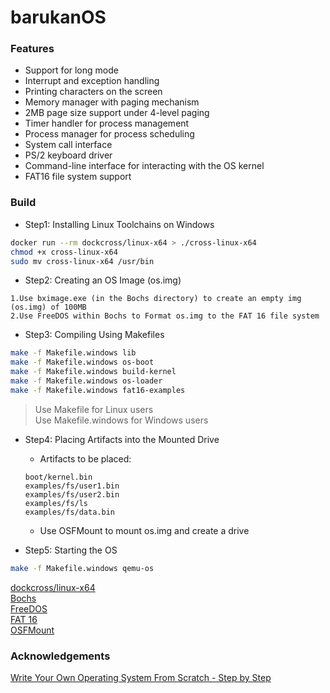 # barukanOS

### Features

- Support for long mode
- Interrupt and exception handling
- Printing characters on the screen
- Memory manager with paging mechanism
- 2MB page size support under 4-level paging
- Timer handler for process management
- Process manager for process scheduling
- System call interface
- PS/2 keyboard driver
- Command-line interface for interacting with the OS kernel
- FAT16 file system support


### Build

- Step1: Installing Linux Toolchains on Windows

```sh
docker run --rm dockcross/linux-x64 > ./cross-linux-x64
chmod +x cross-linux-x64
sudo mv cross-linux-x64 /usr/bin
```

- Step2: Creating an OS Image (os.img)

```
1.Use bximage.exe (in the Bochs directory) to create an empty img (os.img) of 100MB
2.Use FreeDOS within Bochs to Format os.img to the FAT 16 file system
```

- Step3: Compiling Using Makefiles
```sh
make -f Makefile.windows lib
make -f Makefile.windows os-boot
make -f Makefile.windows build-kernel
make -f Makefile.windows os-loader
make -f Makefile.windows fat16-examples
```
> Use Makefile for Linux users \
> Use Makefile.windows for Windows users

- Step4: Placing Artifacts into the Mounted Drive

  - Artifacts to be placed:
  ```
  boot/kernel.bin
  examples/fs/user1.bin
  examples/fs/user2.bin
  examples/fs/ls
  examples/fs/data.bin
  ```
  - Use OSFMount to mount os.img and create a drive

- Step5: Starting the OS
```sh
make -f Makefile.windows qemu-os
```

[dockcross/linux-x64](https://github.com/dockcross/dockcross) \
[Bochs](https://bochs.sourceforge.io/) \
[FreeDOS](https://www.freedos.org/) \
[FAT 16](https://wiki.osdev.org/FAT#FAT_16) \
[OSFMount](https://www.osforensics.com/tools/mount-disk-images.html)



### Acknowledgements
[Write Your Own Operating System From Scratch - Step by Step](https://www.udemy.com/course/writing-your-own-operating-system-from-scratch/)
